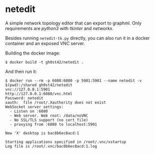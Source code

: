 netedit
=======

A simple network topology editor that can export to graphml.
Only requirements are *python3* with *tkinter* and *networkx*.

Besides running `netedit-tk.py` directly, you can also run it in a docker container and an exposed VNC server.

Building the docker image:
```
$ docker build -t gh0st42/netedit .
```

And then run it:
```
$ docker run --rm -p 6080:6080 -p 5901:5901 --name netedit -v $(pwd):/shared gh0st42/netedit
vnc://127.0.0.1:5901
http://127.0.0.1:6080/vnc.html
Password: netedit
xauth:  file /root/.Xauthority does not exist
WebSocket server settings:
  - Listen on :6080
  - Web server. Web root: /data/noVNC
  - No SSL/TLS support (no cert file)
  - proxying from :6080 to localhost:5901

New 'X' desktop is bac8b6ec8acd:1

Starting applications specified in /root/.vnc/xstartup
Log file is /root/.vnc/bac8b6ec8acd:1.log

```